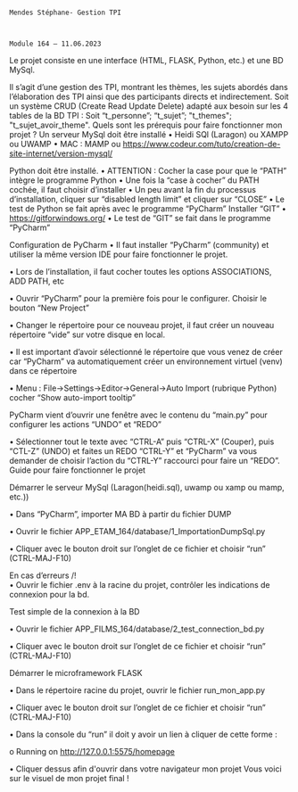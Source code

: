                                                                                                                             Mendes Stéphane- Gestion TPI


                                                                                                                                Module 164 – 11.06.2023



Le projet consiste en une interface (HTML, FLASK, Python, etc.) et une BD MySql.



Il s’agit d’une gestion des TPI, montrant les thèmes, les sujets abordés dans l’élaboration des TPI ainsi que des participants directs et indirectement.
Soit un système CRUD (Create Read Update Delete) adapté aux besoin sur les 4 tables de la BD TPI : Soit “t_personne”; “t_sujet”; "t_themes"; "t_sujet_avoir_theme".
Quels sont les prérequis pour faire fonctionner mon projet ?
Un serveur MySql doit être installé
•	Heidi SQl (Laragon) ou XAMPP ou UWAMP
•	MAC : MAMP ou https://www.codeur.com/tuto/creation-de-site-internet/version-mysql/


Python doit être installé.
•	ATTENTION : Cocher la case pour que le “PATH” intègre le programme Python
•	Une fois la “case à cocher” du PATH cochée, il faut choisir d’installer
•	Un peu avant la fin du processus d’installation, cliquer sur “disabled length limit” et cliquer sur “CLOSE”
•	Le test de Python se fait après avec le programme “PyCharm”
Installer “GIT”
•	https://gitforwindows.org/
•	Le test de “GIT” se fait dans le programme “PyCharm”




Configuration de PyCharm
•	Il faut installer “PyCharm” (community) et utiliser la même version IDE pour faire fonctionner le projet.

•	Lors de l’installation, il faut cocher toutes les options ASSOCIATIONS, ADD PATH, etc

•	Ouvrir “PyCharm” pour la première fois pour le configurer. Choisir le bouton “New Project”

•	Changer le répertoire pour ce nouveau projet, il faut créer un nouveau répertoire “vide” sur votre disque en local.

•	Il est important d’avoir sélectionné le répertoire que vous venez de créer car “PyCharm” va automatiquement créer un environnement virtuel (venv) dans ce répertoire

•	Menu : File->Settings->Editor->General->Auto Import (rubrique Python) cocher “Show auto-import tooltip”

PyCharm vient d’ouvrir une fenêtre avec le contenu du “main.py” pour configurer les actions “UNDO” et “REDO”

•	Sélectionner tout le texte avec “CTRL-A” puis “CTRL-X” (Couper), puis “CTL-Z” (UNDO) et faites un REDO “CTRL-Y” et “PyCharm” va vous demander de choisir l’action du “CTRL-Y” raccourci pour faire un “REDO”.
Guide pour faire fonctionner le projet

Démarrer le serveur MySql (Laragon(heidi.sql), uwamp ou xamp ou mamp, etc.))

•	Dans “PyCharm”, importer MA BD à partir du fichier DUMP

•	Ouvrir le fichier APP_ETAM_164/database/1_ImportationDumpSql.py

•	Cliquer avec le bouton droit sur l’onglet de ce fichier et choisir “run” (CTRL-MAJ-F10)

En cas d’erreurs /!\
•	Ouvrir le fichier .env à la racine du projet, contrôler les indications de connexion pour la bd.

Test simple de la connexion à la BD

•	Ouvrir le fichier APP_FILMS_164/database/2_test_connection_bd.py

•	Cliquer avec le bouton droit sur l’onglet de ce fichier et choisir “run” (CTRL-MAJ-F10)

Démarrer le microframework FLASK

•	Dans le répertoire racine du projet, ouvrir le fichier run_mon_app.py

•	Cliquer avec le bouton droit sur l’onglet de ce fichier et choisir “run” (CTRL-MAJ-F10)

•	Dans la console du “run” il doit y avoir un lien à cliquer de cette forme :

o	Running on http://127.0.0.1:5575/homepage


•	Cliquer dessus afin d'ouvrir dans votre navigateur mon projet
Vous voici sur le visuel de mon projet final !
